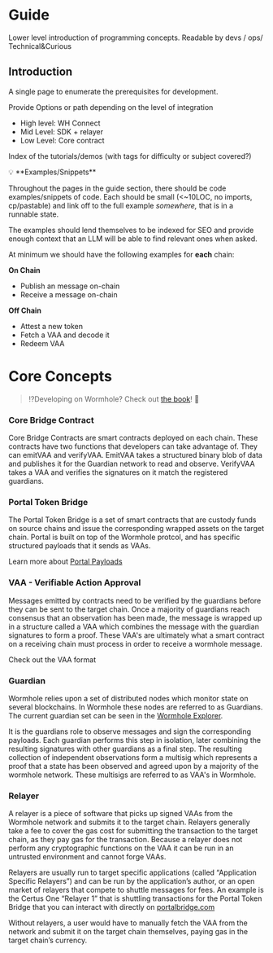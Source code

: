 # Guide

Lower level introduction of programming concepts. Readable by devs / ops/ Technical&Curious


## Introduction

A single page to enumerate the prerequisites for development. 

Provide Options or path depending on the level of integration

- High level: WH Connect
- Mid Level: SDK + relayer
- Low Level: Core contract

Index of the tutorials/demos (with tags for difficulty or subject covered?)

<aside>
💡 **Examples/Snippets**

Throughout the pages in the guide section, there should be code examples/snippets of code. Each should be small (<~10LOC, no imports, cp/pastable) and link off to the full example *somewhere,* that is in a runnable state.

The examples should lend themselves to be indexed for SEO and provide enough context that an LLM will be able to find relevant ones when asked.

At minimum we should have the following examples for **each** chain:

**On Chain**

- Publish an message on-chain
- Receive a message on-chain

**Off Chain**

- Attest a new token
- Fetch a VAA and decode it
- Redeem VAA

</aside>



# Core Concepts

> :interrobang:Developing on Wormhole? Check out [the book](https://book.wormhole.com)! :book:

### **Core Bridge Contract**

Core Bridge Contracts are smart contracts deployed on each chain. These contracts have two functions that developers can take advantage of. They can emitVAA and verifyVAA. EmitVAA takes a structured binary blob of data and publishes it for the Guardian network to read and observe. VerifyVAA takes a VAA and verifies the signatures on it match the registered guardians.

### **Portal Token Bridge**

The Portal Token Bridge is a set of smart contracts that are custody funds on source chains and issue the corresponding wrapped assets on the target chain. Portal is built on top of the Wormhole protcol, and has specific structured payloads that it sends as VAAs.

Learn more about [Portal Payloads](portal-payloads.md)

### **VAA - Verifiable Action Approval**

Messages emitted by contracts need to be verified by the guardians before they can be sent to the target chain. Once a majority of guardians reach consensus that an observation has been made, the message is wrapped up in a structure called a VAA which combines the message with the guardian signatures to form a proof. These VAA's are ultimately what a smart contract on a receiving chain must process in order to receive a wormhole message.

Check out the VAA format

### **Guardian**

Wormhole relies upon a set of distributed nodes which monitor state on several blockchains. In Wormhole these nodes are referred to as Guardians. The current guardian set can be seen in the [Wormhole Explorer](https://wormholenetwork.com/network/).

It is the guardians role to observe messages and sign the corresponding payloads. Each guardian performs this step in isolation, later combining the resulting signatures with other guardians as a final step. The resulting collection of independent observations form a multisig which represents a proof that a state has been observed and agreed upon by a majority of the wormhole network. These multisigs are referred to as VAA's in Wormhole.

### **Relayer**

A relayer is a piece of software that picks up signed VAAs from the Wormhole network and submits it to the target chain. Relayers generally take a fee to cover the gas cost for submitting the transaction to the target chain, as they pay gas for the transaction. Because a relayer does not perform any cryptographic functions on the VAA it can be run in an untrusted environment and cannot forge VAAs.

Relayers are usually run to target specific applications (called “Application Specific Relayers”) and can be run by the application’s author, or an open market of relayers that compete to shuttle messages for fees. An example is the Certus One “Relayer 1” that is shuttling transactions for the Portal Token Bridge that you can interact with directly on [portalbridge.com](http://portalbridge.com)

Without relayers, a user would have to manually fetch the VAA from the network and submit it on the target chain themselves, paying gas in the target chain’s currency.